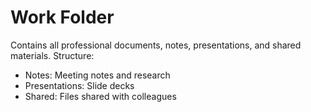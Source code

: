 # Work Folder
Contains all professional documents, notes, presentations, and shared materials.
Structure:
- Notes: Meeting notes and research
- Presentations: Slide decks
- Shared: Files shared with colleagues

